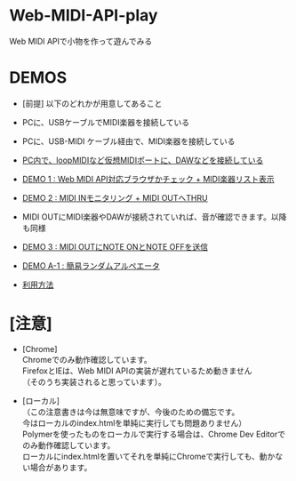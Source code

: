 # Web-MIDI-API-play
Web MIDI APIで小物を作って遊んでみる

# DEMOS
* [前提] 以下のどれかが用意してあること
 * PCに、USBケーブルでMIDI楽器を接続している
 * PCに、USB-MIDI ケーブル経由で、MIDI楽器を接続している
 * [PC内で、loopMIDIなど仮想MIDIポートに、DAWなどを接続している](https://github.com/tanikawa04/webmidiapi_to_daw_sample/blob/master/virtual_midi_port.md)

* [DEMO 1 : Web MIDI API対応ブラウザかチェック + MIDI楽器リスト表示](http://cat2151.github.io/Web-MIDI-API-play/index01.html)

* [DEMO 2 : MIDI INモニタリング + MIDI OUTへTHRU](http://cat2151.github.io/Web-MIDI-API-play/index02.html)
 * MIDI OUTにMIDI楽器やDAWが接続されていれば、音が確認できます。以降も同様

* [DEMO 3 : MIDI OUTにNOTE ONとNOTE OFFを送信](http://cat2151.github.io/Web-MIDI-API-play/index03.html)

* [DEMO A-1 : 簡易ランダムアルペエータ](http://cat2151.github.io/Web-MIDI-API-play/randomArpeggiator01.html)  
 * [利用方法](http://qiita.com/cat2151/items/507bdb4d78e4ae369d02)

# [注意]
* [Chrome]  
Chromeでのみ動作確認しています。  
FirefoxとIEは、Web MIDI APIの実装が遅れているため動きません  
（そのうち実装されると思っています）。  

* [ローカル]  
（この注意書きは今は無意味ですが、今後のための備忘です。  
今はローカルのindex.htmlを単純に実行しても問題ありません）  
Polymerを使ったものをローカルで実行する場合は、Chrome Dev Editorでのみ動作確認しています。  
ローカルにindex.htmlを置いてそれを単純にChromeで実行しても、動かない場合があります。  
